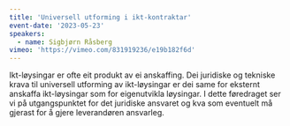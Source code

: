 ```yaml
---
title: 'Universell utforming i ikt-kontraktar'
event-date: '2023-05-23'
speakers:
  - name: Sigbjørn Råsberg
vimeo: 'https://vimeo.com/831919236/e19b182f6d'
---
```


Ikt-løysingar er ofte eit produkt av ei anskaffing. Dei juridiske og tekniske krava til universell utforming av ikt-løysingar er dei same for eksternt anskaffa ikt-løysingar som for eigenutvikla løysingar. I dette føredraget ser vi på utgangspunktet for det juridiske ansvaret og kva som eventuelt må gjerast for å gjere leverandøren ansvarleg.